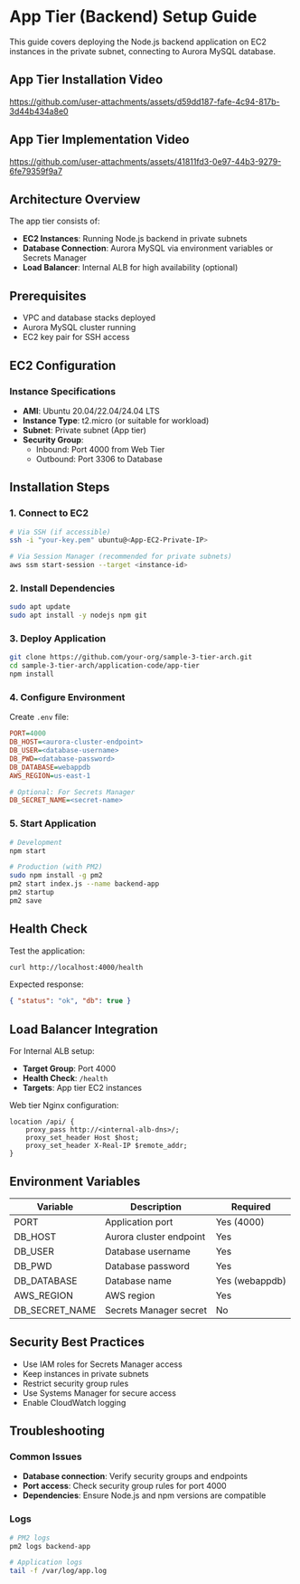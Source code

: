# App Tier (Backend) Setup Guide

This guide covers deploying the Node.js backend application on EC2 instances in the private subnet, connecting to Aurora MySQL database.

## App Tier Installation Video

https://github.com/user-attachments/assets/d59dd187-fafe-4c94-817b-3d44b434a8e0

## App Tier Implementation Video

https://github.com/user-attachments/assets/41811fd3-0e97-44b3-9279-6fe79359f9a7

## Architecture Overview

The app tier consists of:
- **EC2 Instances**: Running Node.js backend in private subnets
- **Database Connection**: Aurora MySQL via environment variables or Secrets Manager
- **Load Balancer**: Internal ALB for high availability (optional)

## Prerequisites

- VPC and database stacks deployed
- Aurora MySQL cluster running
- EC2 key pair for SSH access

## EC2 Configuration

### Instance Specifications
- **AMI**: Ubuntu 20.04/22.04/24.04 LTS
- **Instance Type**: t2.micro (or suitable for workload)
- **Subnet**: Private subnet (App tier)
- **Security Group**: 
  - Inbound: Port 4000 from Web Tier
  - Outbound: Port 3306 to Database

## Installation Steps

### 1. Connect to EC2
```bash
# Via SSH (if accessible)
ssh -i "your-key.pem" ubuntu@<App-EC2-Private-IP>

# Via Session Manager (recommended for private subnets)
aws ssm start-session --target <instance-id>
```

### 2. Install Dependencies
```bash
sudo apt update
sudo apt install -y nodejs npm git
```

### 3. Deploy Application
```bash
git clone https://github.com/your-org/sample-3-tier-arch.git
cd sample-3-tier-arch/application-code/app-tier
npm install
```

### 4. Configure Environment
Create `.env` file:
```ini
PORT=4000
DB_HOST=<aurora-cluster-endpoint>
DB_USER=<database-username>
DB_PWD=<database-password>
DB_DATABASE=webappdb
AWS_REGION=us-east-1

# Optional: For Secrets Manager
DB_SECRET_NAME=<secret-name>
```

### 5. Start Application
```bash
# Development
npm start

# Production (with PM2)
sudo npm install -g pm2
pm2 start index.js --name backend-app
pm2 startup
pm2 save
```

## Health Check

Test the application:
```bash
curl http://localhost:4000/health
```

Expected response:
```json
{ "status": "ok", "db": true }
```

## Load Balancer Integration

For Internal ALB setup:
- **Target Group**: Port 4000
- **Health Check**: `/health`
- **Targets**: App tier EC2 instances

Web tier Nginx configuration:
```nginx
location /api/ {
    proxy_pass http://<internal-alb-dns>/;
    proxy_set_header Host $host;
    proxy_set_header X-Real-IP $remote_addr;
}
```

## Environment Variables

| Variable | Description | Required |
|----------|-------------|----------|
| PORT | Application port | Yes (4000) |
| DB_HOST | Aurora cluster endpoint | Yes |
| DB_USER | Database username | Yes |
| DB_PWD | Database password | Yes |
| DB_DATABASE | Database name | Yes (webappdb) |
| AWS_REGION | AWS region | Yes |
| DB_SECRET_NAME | Secrets Manager secret | No |

## Security Best Practices

- Use IAM roles for Secrets Manager access
- Keep instances in private subnets
- Restrict security group rules
- Use Systems Manager for secure access
- Enable CloudWatch logging

## Troubleshooting

### Common Issues
- **Database connection**: Verify security groups and endpoints
- **Port access**: Check security group rules for port 4000
- **Dependencies**: Ensure Node.js and npm versions are compatible

### Logs
```bash
# PM2 logs
pm2 logs backend-app

# Application logs
tail -f /var/log/app.log
```

